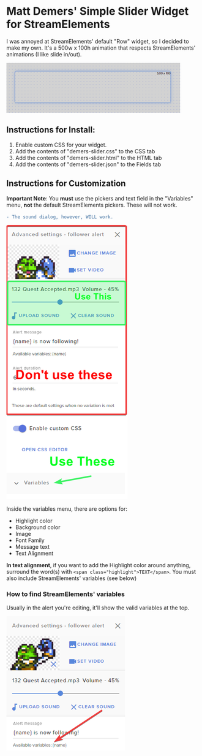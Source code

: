 # Matt Demers' Simple Slider Widget for StreamElements

I was annoyed at StreamElements' default "Row" widget, so I decided to make my own. It's a 500w x 100h animation that respects StreamElements' animations (I like slide in/out).

![Image](/demo.gif)

## Instructions for Install:

1. Enable custom CSS for your widget.
2. Add the contents of "demers-slider.css" to the CSS tab
3. Add the contents of "demers-slider.html" to the HTML tab
4. Add the contents of "demers-slider.json" to the Fields tab

## Instructions for Customization

**Important Note**: You **must** use the pickers and text field in the "Variables" menu, **not** the default StreamElements pickers. These will not work. 

```diff
- The sound dialog, however, WILL work.
```

![Image](/variables2.png)

Inside the variables menu, there are options for:

* Highlight color
* Background color
* Image
* Font Family
* Message text
* Text Alignment

**In text alignment**, if you want to add the Highlight color around anything, surround the word(s) with `<span class="highlight">TEXT</span>`. You must also include StreamElements' variables (see below)

### How to find StreamElements' variables

Usually in the alert you're editing, it'll show the valid variables at the top.

![Image](/variables.png)





